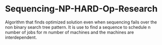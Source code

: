 # Sequencing-NP-HARD-Op-Research
Algorithm that finds optimized solution even when sequencing fails over the non binary search tree pattern.
It is use to find a sequence to schedule n number of jobs for m number of machines and the machines are interdependent.
